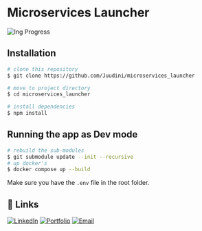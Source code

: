 # Microservices Launcher

![Ing Progress](https://img.shields.io/badge/Status-In%20Progress-yellow)

## Installation

```bash
# clone this repository
$ git clone https://github.com/Juudini/microservices_launcher

# move to project directory
$ cd microservices_launcher

# install dependencies
$ npm install
```

## Running the app as Dev mode

```bash
# rebuild the sub-modules
$ git submodule update --init --recursive
# up docker's
$ docker compose up --build
```

Make sure you have the `.env` file in the root folder.

## 🔗 Links

<a href="https://www.linkedin.com/in/juandebandi/"><img alt="LinkedIn" title="LinkedIn" src="https://custom-icon-badges.demolab.com/badge/-LinkedIn-231b2e?style=for-the-badge&logoColor=F8D866&logo=LinkedIn"/></a>
<a href="https://juandebandi.dev/"><img alt="Portfolio" title="Portfolio" src="https://custom-icon-badges.demolab.com/badge/-|Portfolio-1F222E?style=for-the-badge&logoColor=F8D866&logo=link-external"/></a>
<a href="mailto:juudinidev@gmail.com">
<img src="https://custom-icon-badges.demolab.com/badge/-Email-231b2e?style=for-the-badge&logoColor=F8D866&logo=gmail" alt="Email">
</a>

